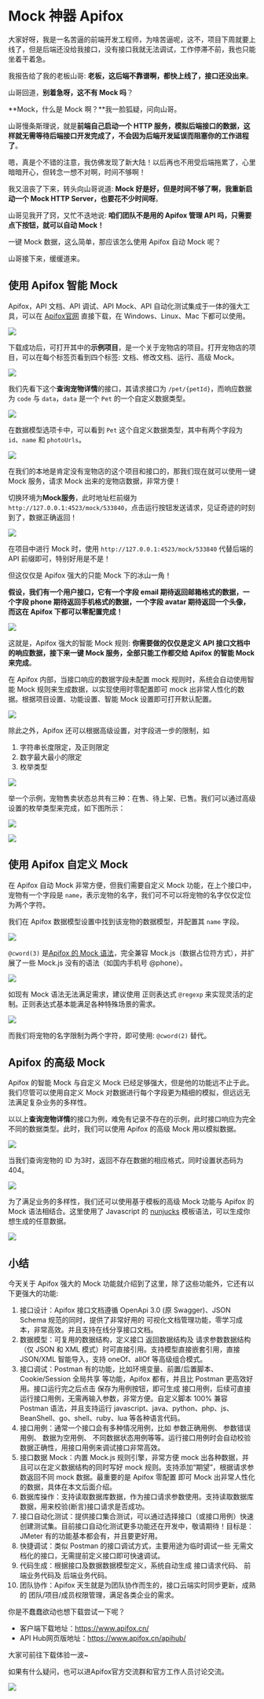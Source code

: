 # Mock 神器 Apifox

大家好呀，我是一名苦逼的前端开发工程师，为啥苦逼呢，这不，项目下周就要上线了，但是后端还没给我接口，没有接口我就无法调试，工作停滞不前，我也只能坐着干着急。

我报告给了我的老板山哥: **老板，这后端不靠谱啊，都快上线了，接口还没出来**。

山哥回道，**别着急呀，这不有 Mock 吗**？

**Mock，什么是 Mock 啊？**我一脸狐疑，问向山哥。

山哥慢条斯理说，就是**前端自己启动一个 HTTP 服务，模拟后端接口的数据，这样就无需等待后端接口开发完成了，不会因为后端开发延误而阻塞你的工作进程了**。

嗯，真是个不错的注意，我仿佛发现了新大陆！以后再也不用受后端拖累了，心里暗暗开心，但转念一想不对啊，时间不够啊！

我又沮丧了下来，转头向山哥说道: **Mock 好是好，但是时间不够了啊，我重新启动一个 Mock HTTP Server，也要花不少时间呀**。

山哥见我开了窍，又忙不迭地说: **咱们团队不是用的 Apifox 管理 API 吗，只需要点下按钮，就可以自动 Mock！**

一键 Mock 数据，这么简单，那应该怎么使用 Apifox 自动 Mock 呢？

山哥接下来，缓缓道来。

## 使用 Apifox 智能 Mock

Apifox，API 文档、API 调试、API Mock、API 自动化测试集成于一体的强大工具，可以在 [Apifox官网](https://www.apifox.cn/?utm_source=shanyue-question) 直接下载，在 Windows、Linux、Mac 下都可以使用。

![](https://files.mdnice.com/user/5840/2dea171d-ab32-42c2-89a9-ddac0993a046.png)

下载成功后，可打开其中的**示例项目**，是一个关于宠物店的项目。打开宠物店的项目，可以在每个标签页看到四个标签: 文档、修改文档、运行、高级 Mock。

![](https://files.mdnice.com/user/5840/f9276d5a-59e4-4afb-ae44-3c33c80ca565.png)

我们先看下这个**查询宠物详情**的接口，其请求接口为 `/pet/{petId}`，而响应数据为 `code` 与 `data`，`data` 是一个 `Pet` 的一个自定义数据类型。

![](https://files.mdnice.com/user/5840/7c0c7ba9-37cd-4052-b98a-bbed63258993.png)

在数据模型选项卡中，可以看到 `Pet` 这个自定义数据类型，其中有两个字段为 `id`、`name` 和 `photoUrls`。

![](https://files.mdnice.com/user/5840/ff4c39ab-c0e7-4770-93c1-e66cd383971e.png)

在我们的本地是肯定没有宠物店的这个项目和接口的，那我们现在就可以使用一键 Mock 服务，请求 Mock 出来的宠物店数据，非常方便！

切换环境为**Mock服务**，此时地址栏前缀为 `http://127.0.0.1:4523/mock/533840`，点击运行按钮发送请求，见证奇迹的时刻到了，数据正确返回！

![](https://files.mdnice.com/user/5840/68e12984-e582-44e0-8b8b-e48a466bf412.png)

在项目中进行 Mock 时，使用 `http://127.0.0.1:4523/mock/533840` 代替后端的 API 前缀即可，特别好用是不是！

但这仅仅是 Apifox 强大的只能 Mock 下的冰山一角！

**假设，我们有一个用户接口，它有一个字段 email 期待返回邮箱格式的数据，一个字段 phone 期待返回手机格式的数据，一个字段 avatar 期待返回一个头像，而这在 Apifox 下都可以零配置完成！**

![](https://files.mdnice.com/user/5840/32d23cf9-b399-42ef-8664-0a43a8616c2c.png)

这就是，Apifox 强大的智能 Mock 规则: **你需要做的仅仅是定义 API 接口文档中的响应数据，接下来一键 Mock 服务，全部只能工作都交给 Apifox 的智能 Mock 来完成**。

在 Apifox 内部，当接口响应的数据字段未配置 mock 规则时，系统会自动使用智能 Mock 规则来生成数据，以实现使用时零配置即可 mock 出非常人性化的数据。根据项目设置、功能设置、智能 Mock 设置即可打开默认配置。

![](https://files.mdnice.com/user/5840/7a2aa8ec-5b09-4dc1-a38b-9b1b0964ca76.png)

除此之外，Apifox 还可以根据高级设置，对字段进一步的限制，如

1. 字符串长度限定，及正则限定
1. 数字最大最小的限定
1. 枚举类型

![](https://files.mdnice.com/user/5840/e8147b2e-6657-48d0-bab4-6d3ccaa1895b.png)

举一个示例，宠物售卖状态总共有三种：在售、待上架、已售。我们可以通过高级设置的枚举类型来完成，如下图所示：

![](https://files.mdnice.com/user/5840/5bc61733-a91b-491d-a8c1-29c13a1ccafd.png)

![](https://files.mdnice.com/user/5840/3c5db58a-add3-4e50-84c5-778c9f557a64.png)

## 使用 Apifox 自定义 Mock

在 Apifox 自动 Mock 非常方便，但我们需要自定义 Mock 功能，在上个接口中，宠物有一个字段是 `name`，表示宠物的名字，我们可不可以将宠物的名字仅仅定位为两个字符。

我们在 Apifox 数据模型设置中找到该宠物的数据模型，并配置其 `name` 字段。

![](https://files.mdnice.com/user/5840/adbe46af-c005-4d85-b0fb-c4eed92ade8e.png)

`@cword(3)` 是[Apifox 的 Mock 语法](https://www.apifox.cn/help/app/mock/mock-rules/)，完全兼容 Mock.js（数据占位符方式），并扩展了一些 Mock.js 没有的语法（如国内手机号 @phone）。

![](https://files.mdnice.com/user/5840/69d8e813-62c2-4f11-80be-431b77216584.png)

如现有 Mock 语法无法满足需求，建议使用 正则表达式 `@regexp` 来实现灵活的定制。正则表达式基本能满足各种特殊场景的需求。

![](https://files.mdnice.com/user/5840/90098d40-a7f8-4a08-8872-f3238bd35cd8.png)

而我们将宠物的名字限制为两个字符，即可使用: `@cword(2)` 替代。

## Apifox 的高级 Mock

Apifox 的智能 Mock 与自定义 Mock 已经足够强大，但是他的功能远不止于此。我们尽管可以使用自定义 Mock 对数据进行每个字段更为精细的模拟，但远远无法满足复杂业务的多样性。

以以上**查询宠物详情**的接口为例，难免有记录不存在的示例，此时接口响应为完全不同的数据类型。此时，我们可以使用 Apifox 的高级 Mock 用以模拟数据。

![](https://files.mdnice.com/user/5840/e694b02c-ef90-4aa4-9d0e-1ef89d9d9caa.png)

当我们查询宠物的 ID 为3时，返回不存在数据的相应格式，同时设置状态码为 404。

![](https://files.mdnice.com/user/5840/f8bc471d-ec66-4ba5-adf6-9844036a5b83.png)

为了满足业务的多样性，我们还可以使用基于模板的高级 Mock 功能与 Apifox 的 Mock 语法相结合。这里使用了 Javascript 的 [nunjucks](https://github.com/mozilla/nunjucks) 模板语法，可以生成你想生成的任意数据。

![](https://files.mdnice.com/user/5840/d3759afb-8586-4c42-82f0-f7f5be4d44dc.png)


## 小结

今天关于 Apifox 强大的 Mock 功能就介绍到了这里，除了这些功能外，它还有以下更强大的功能:

1. 接口设计：Apifox 接口文档遵循 OpenApi 3.0 (原 Swagger)、JSON Schema 规范的同时，提供了非常好用的 可视化文档管理功能，零学习成本，非常高效。并且支持在线分享接口文档。
1. 数据模型：可复用的数据结构，定义接口 返回数据结构及 请求参数数据结构（仅 JSON 和 XML 模式）时可直接引用。支持模型直接嵌套引用，直接 JSON/XML 智能导入，支持 oneOf、allOf 等高级组合模式。
1. 接口调试：Postman 有的功能，比如环境变量、前置/后置脚本、Cookie/Session 全局共享 等功能，Apifox 都有，并且比 Postman 更高效好用。接口运行完之后点击 保存为用例按钮，即可生成 接口用例，后续可直接运行接口用例，无需再输入参数，非常方便。自定义脚本 100% 兼容 Postman 语法，并且支持运行 javascript、java、python、php、js、BeanShell、go、shell、ruby、lua 等各种语言代码。
1. 接口用例：通常一个接口会有多种情况用例，比如 参数正确用例、 参数错误用例、 数据为空用例、 不同数据状态用例等等。运行接口用例时会自动校验数据正确性，用接口用例来调试接口非常高效。
1. 接口数据 Mock：内置 Mock.js 规则引擎，非常方便 mock 出各种数据，并且可以在定义数据结构的同时写好 mock 规则。支持添加“期望”，根据请求参数返回不同 mock 数据。最重要的是 Apifox 零配置 即可 Mock 出非常人性化的数据，具体在本文后面介绍。
1. 数据库操作：支持读取数据库数据，作为接口请求参数使用。支持读取数据库数据，用来校验(断言)接口请求是否成功。
1. 接口自动化测试：提供接口集合测试，可以通过选择接口（或接口用例）快速创建测试集。目前接口自动化测试更多功能还在开发中，敬请期待！目标是：JMeter 有的功能基本都会有，并且要更好用。
1. 快捷调试：类似 Postman 的接口调试方式，主要用途为临时调试一些 无需文档化的接口，无需提前定义接口即可快速调试。
1. 代码生成：根据接口及数据数据模型定义，系统自动生成 接口请求代码、 前端业务代码及 后端业务代码。
1. 团队协作：Apifox 天生就是为团队协作而生的，接口云端实时同步更新，成熟的 团队/项目/成员权限管理，满足各类企业的需求。

你是不蠢蠢欲动也想下载尝试一下呢？

+ 客户端下载地址：https://www.apifox.cn/
+ API Hub网页版地址：https://www.apifox.cn/apihub/

大家可前往下载体验一波~

如果有什么疑问，也可以进Apifox官方交流群和官方工作人员讨论交流。

![](https://mmbiz.qpic.cn/mmbiz_png/nRXib819UwN10LkP959TE1FKNEC1nw0wBdw2ZWQLr2M1Lq3WHP4VzMMvzaJGvpCIXp9qEtPbDqhttFC9HgwHE0g/640?wx_fmt=png&wxfrom=5&wx_lazy=1&wx_co=1)
